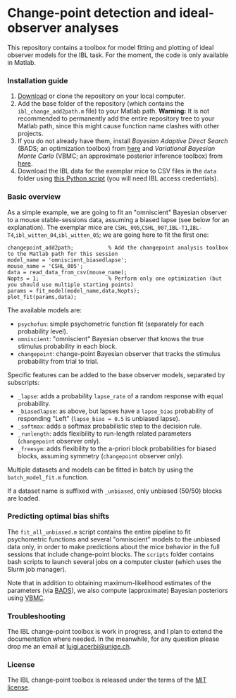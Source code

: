 # Change-point detection and ideal-observer analyses

This repository contains a toolbox for model fitting and plotting of ideal observer models for the IBL task.
For the moment, the code is only available in Matlab.

### Installation guide

1. [Download](https://github.com/int-brain-lab/ibl-changepoint/archive/master.zip) or clone the repository on your local computer.
2. Add the base folder of the repository (which contains the `ibl_change_add2path.m` file) to your Matlab path. 
   **Warning:** It is not recommended to permanently add the entire repository tree to your Matlab path, since this might cause function name clashes with other projects.
3. If you do not already have them, install *Bayesian Adaptive Direct Search* (BADS; an optimization toolbox) from [here](https://github.com/lacerbi/bads) and *Variational Bayesian Monte Carlo* (VBMC; an approximate posterior inference toolbox) from [here](https://github.com/lacerbi/vbmc).
4. Download the IBL data for the exemplar mice to CSV files in the `data` folder using [this Python script](https://github.com/int-brain-lab/ibl-changepoint/blob/master/matlab/data/fetch_data.ipynb) (you will need IBL access credentials).

### Basic overview

As a simple example, we are going to fit an "omniscient" Bayesian observer to a mouse stable-sessions data, assuming a biased lapse (see below for an explanation). The exemplar mice are `CSHL_005`,`CSHL_007`,`IBL-T1`,`IBL-T4`,`ibl_witten_04`,`ibl_witten_05`; we are going here to fit the first one:

```
changepoint_add2path;           % Add the changepoint analysis toolbox to the Matlab path for this session
model_name = 'omniscient_biasedlapse';
mouse_name = 'CSHL_005';
data = read_data_from_csv(mouse_name);
Nopts = 1;                      % Perform only one optimization (but you should use multiple starting points)
params = fit_model(model_name,data,Nopts);
plot_fit(params,data);
```

The available models are:
- `psychofun`: simple psychometric function fit (separately for each probability level).
- `omniscient`: "omniscient" Bayesian observer that knows the true stimulus probability in each block.
- `changepoint`: change-point Bayesian observer that tracks the stimulus probability from trial to trial.

Specific features can be added to the base observer models, separated by subscripts:
- `_lapse`: adds a probability `lapse_rate` of a random response with equal probability.
- `_biasedlapse`: as above, but lapses have a `lapse_bias` probability of responding "Left" (`lapse_bias = 0.5` is unbiased lapse).
- `_softmax`: adds a softmax probabilistic step to the decision rule.
- `_runlength`: adds flexibility to run-length related parameters (`changepoint` observer only).
- `_freesym`: adds flexibility to the a-priori block probabilities for biased blocks, assuming symmetry (`changepoint` observer only).

Multiple datasets and models can be fitted in batch by using the `batch_model_fit.m` function.

If a dataset name is suffixed with `_unbiased`, only unbiased (50/50) blocks are loaded.

### Predicting optimal bias shifts

The `fit_all_unbiased.m` script contains the entire pipeline to fit psychometric functions and several "omniscient" models to the unbiased data only, in order to make predictions about the mice behavior in the full sessions that include change-point blocks.
The `scripts` folder contains bash scripts to launch several jobs on a computer cluster (which uses the Slurm job manager).

Note that in addition to obtaining maximum-likelihood estimates of the parameters (via [BADS](https://github.com/lacerbi/bads)), we also compute (approximate) Bayesian posteriors using [VBMC](https://github.com/lacerbi/vbmc).

### Troubleshooting

The IBL change-point toolbox is work in progress, and I plan to extend the documentation where needed.
In the meanwhile, for any question please drop me an email at <luigi.acerbi@unige.ch>.

### License

The IBL change-point toolbox is released under the terms of the [MIT license](https://github.com/int-brain-lab/ibl-changepoint/blob/master/LICENSE).

